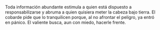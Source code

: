 Toda información abundante estimula a quien está dispuesto a responsabilizarse y abruma a quien quisiera meter la cabeza bajo tierra. El cobarde pide que lo tranquilicen porque, al no afrontar el peligro, ya entró en pánico. El valiente busca, aun con miedo, hacerle frente.
